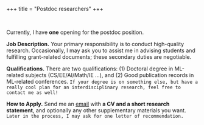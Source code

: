 +++
title = "Postdoc researchers"
+++

<br/>

Currently, I have **one** opening for the postdoc position.

**Job Description.** Your primary responsibility is to conduct high-quality research. Occasionally, I may ask you to assist me in advising students and fulfilling grant-related documents; these secondary duties are negotiable.

**Qualifications.** There are two qualifications: (1) Doctoral degree in ML-related subjects (CS/EE/AI/Math/IE ...), and (2) Good publication records in ML-related conferences. `If your degree is on something else, but have a really cool plan for an interdisciplinary research, feel free to contact me as well!`

**How to Apply.** Send me an [email](mailto:jaeho-lee@kaist.ac.kr) with **a CV and a short research statement**, and optionally any other supplementary materials you want. `Later in the process, I may ask for one letter of recommendation.`
